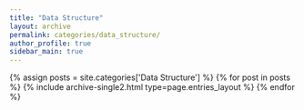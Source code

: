 ```yaml
---
title: "Data Structure"
layout: archive
permalink: categories/data_structure/
author_profile: true
sidebar_main: true
---
```



{% assign posts = site.categories['Data Structure'] %}
{% for post in posts %} {% include archive-single2.html type=page.entries_layout %} {% endfor %}
